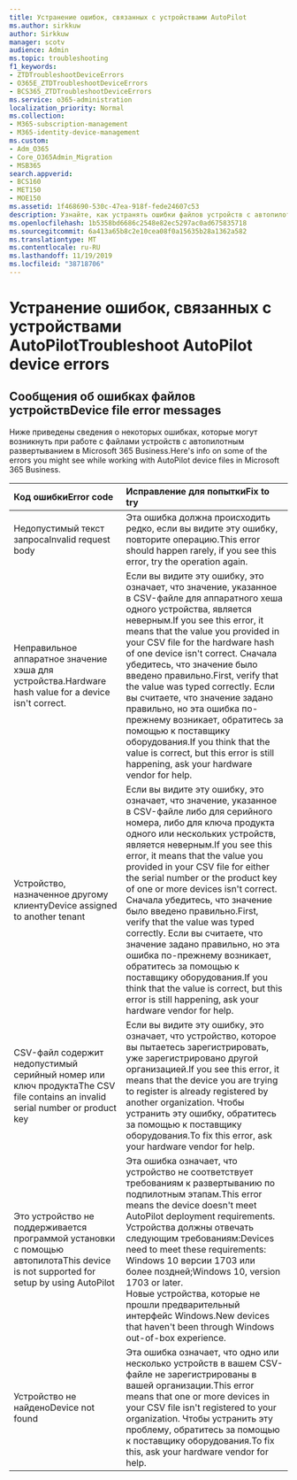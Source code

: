 ```yaml
---
title: Устранение ошибок, связанных с устройствами AutoPilot
ms.author: sirkkuw
author: Sirkkuw
manager: scotv
audience: Admin
ms.topic: troubleshooting
f1_keywords:
- ZTDTroubleshootDeviceErrors
- O365E_ZTDTroubleshootDeviceErrors
- BCS365_ZTDTroubleshootDeviceErrors
ms.service: o365-administration
localization_priority: Normal
ms.collection:
- M365-subscription-management
- M365-identity-device-management
ms.custom:
- Adm_O365
- Core_O365Admin_Migration
- MSB365
search.appverid:
- BCS160
- MET150
- MOE150
ms.assetid: 1f468690-530c-47ea-918f-fede24607c53
description: Узнайте, как устранять ошибки файлов устройств с автопилотом.
ms.openlocfilehash: 1b5358bd6686c2548e82ec5297ac0ad675835718
ms.sourcegitcommit: 6a413a65b8c2e10cea08f0a15635b28a1362a582
ms.translationtype: MT
ms.contentlocale: ru-RU
ms.lasthandoff: 11/19/2019
ms.locfileid: "38718706"
---
```

# <a name="troubleshoot-autopilot-device-errors"></a><span data-ttu-id="bd160-103">Устранение ошибок, связанных с устройствами AutoPilot</span><span class="sxs-lookup"><span data-stu-id="bd160-103">Troubleshoot AutoPilot device errors</span></span>

## <a name="device-file-error-messages"></a><span data-ttu-id="bd160-104">Сообщения об ошибках файлов устройств</span><span class="sxs-lookup"><span data-stu-id="bd160-104">Device file error messages</span></span>

<span data-ttu-id="bd160-105">Ниже приведены сведения о некоторых ошибках, которые могут возникнуть при работе с файлами устройств с автопилотным развертыванием в Microsoft 365 Business.</span><span class="sxs-lookup"><span data-stu-id="bd160-105">Here's info on some of the errors you might see while working with AutoPilot device files in Microsoft 365 Business.</span></span> 
  
|<span data-ttu-id="bd160-106">**Код ошибки**</span><span class="sxs-lookup"><span data-stu-id="bd160-106">**Error code**</span></span>|<span data-ttu-id="bd160-107">**Исправление для попытки**</span><span class="sxs-lookup"><span data-stu-id="bd160-107">**Fix to try**</span></span>|
|:-----|:-----|
|<span data-ttu-id="bd160-108">Недопустимый текст запроса</span><span class="sxs-lookup"><span data-stu-id="bd160-108">Invalid request body</span></span>  <br/> |<span data-ttu-id="bd160-109">Эта ошибка должна происходить редко, если вы видите эту ошибку, повторите операцию.</span><span class="sxs-lookup"><span data-stu-id="bd160-109">This error should happen rarely, if you see this error, try the operation again.</span></span>  <br/> |
|<span data-ttu-id="bd160-110">Неправильное аппаратное значение хэша для устройства.</span><span class="sxs-lookup"><span data-stu-id="bd160-110">Hardware hash value for a device isn't correct.</span></span>  <br/> |<span data-ttu-id="bd160-111">Если вы видите эту ошибку, это означает, что значение, указанное в CSV-файле для аппаратного хеша одного устройства, является неверным.</span><span class="sxs-lookup"><span data-stu-id="bd160-111">If you see this error, it means that the value you provided in your CSV file for the hardware hash of one device isn't correct.</span></span> <span data-ttu-id="bd160-112">Сначала убедитесь, что значение было введено правильно.</span><span class="sxs-lookup"><span data-stu-id="bd160-112">First, verify that the value was typed correctly.</span></span> <span data-ttu-id="bd160-113">Если вы считаете, что значение задано правильно, но эта ошибка по-прежнему возникает, обратитесь за помощью к поставщику оборудования.</span><span class="sxs-lookup"><span data-stu-id="bd160-113">If you think that the value is correct, but this error is still happening, ask your hardware vendor for help.</span></span>  <br/> |
|<span data-ttu-id="bd160-114">Устройство, назначенное другому клиенту</span><span class="sxs-lookup"><span data-stu-id="bd160-114">Device assigned to another tenant</span></span>  <br/> |<span data-ttu-id="bd160-115">Если вы видите эту ошибку, это означает, что значение, указанное в CSV-файле либо для серийного номера, либо для ключа продукта одного или нескольких устройств, является неверным.</span><span class="sxs-lookup"><span data-stu-id="bd160-115">If you see this error, it means that the value you provided in your CSV file for either the serial number or the product key of one or more devices isn't correct.</span></span> <span data-ttu-id="bd160-116">Сначала убедитесь, что значение было введено правильно.</span><span class="sxs-lookup"><span data-stu-id="bd160-116">First, verify that the value was typed correctly.</span></span> <span data-ttu-id="bd160-117">Если вы считаете, что значение задано правильно, но эта ошибка по-прежнему возникает, обратитесь за помощью к поставщику оборудования.</span><span class="sxs-lookup"><span data-stu-id="bd160-117">If you think that the value is correct, but this error is still happening, ask your hardware vendor for help.</span></span>  <br/> |
|<span data-ttu-id="bd160-118">CSV-файл содержит недопустимый серийный номер или ключ продукта</span><span class="sxs-lookup"><span data-stu-id="bd160-118">The CSV file contains an invalid serial number or product key</span></span>  <br/> |<span data-ttu-id="bd160-119">Если вы видите эту ошибку, это означает, что устройство, которое вы пытаетесь зарегистрировать, уже зарегистрировано другой организацией.</span><span class="sxs-lookup"><span data-stu-id="bd160-119">If you see this error, it means that the device you are trying to register is already registered by another organization.</span></span> <span data-ttu-id="bd160-120">Чтобы устранить эту ошибку, обратитесь за помощью к поставщику оборудования.</span><span class="sxs-lookup"><span data-stu-id="bd160-120">To fix this error, ask your hardware vendor for help.</span></span>  <br/> |
|<span data-ttu-id="bd160-121">Это устройство не поддерживается программой установки с помощью автопилота</span><span class="sxs-lookup"><span data-stu-id="bd160-121">This device is not supported for setup by using AutoPilot</span></span>  <br/> | <span data-ttu-id="bd160-122">Эта ошибка означает, что устройство не соответствует требованиям к развертыванию по подпилотным этапам.</span><span class="sxs-lookup"><span data-stu-id="bd160-122">This error means the device doesn't meet AutoPilot deployment requirements.</span></span> <span data-ttu-id="bd160-123">Устройства должны отвечать следующим требованиям:</span><span class="sxs-lookup"><span data-stu-id="bd160-123">Devices need to meet these requirements:</span></span>  <br/>  <span data-ttu-id="bd160-124">Windows 10 версии 1703 или более поздней;</span><span class="sxs-lookup"><span data-stu-id="bd160-124">Windows 10, version 1703 or later.</span></span>  <br/>  <span data-ttu-id="bd160-125">Новые устройства, которые не прошли предварительный интерфейс Windows.</span><span class="sxs-lookup"><span data-stu-id="bd160-125">New devices that haven't been through Windows out-of-box experience.</span></span>  <br/> |
|<span data-ttu-id="bd160-126">Устройство не найдено</span><span class="sxs-lookup"><span data-stu-id="bd160-126">Device not found</span></span>  <br/> |<span data-ttu-id="bd160-127">Эта ошибка означает, что одно или несколько устройств в вашем CSV-файле не зарегистрированы в вашей организации.</span><span class="sxs-lookup"><span data-stu-id="bd160-127">This error means that one or more devices in your CSV file isn't registered to your organization.</span></span> <span data-ttu-id="bd160-128">Чтобы устранить эту проблему, обратитесь за помощью к поставщику оборудования.</span><span class="sxs-lookup"><span data-stu-id="bd160-128">To fix this, ask your hardware vendor for help.</span></span>  <br/> |

